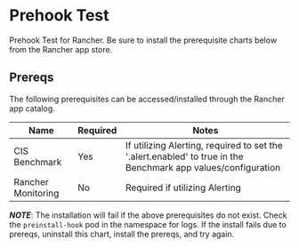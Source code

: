 # Prehook Test

Prehook Test for Rancher. Be sure to install the prerequisite charts below from the Rancher app store.

## Prereqs

The following prerequisites can be accessed/installed through the Rancher app catalog.

| Name | Required | Notes|
|---|---|---|
| CIS Benchmark | Yes | If utilizing Alerting, required to set the '.alert.enabled' to true in the Benchmark app values/configuration |
| Rancher Monitoring | No | Required if utilizing Alerting |

***NOTE***: The installation will fail if the above prerequisites do not exist. Check the `preinstall-hook` pod in the namespace for logs. If the install fails due to prereqs, uninstall this chart, install the prereqs, and try again.